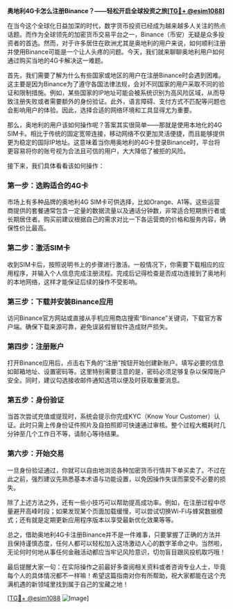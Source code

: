 **奥地利4G卡怎么注册Binance？——轻松开启全球投资之旅[[TG💪+ @esim1088](https://t.me/s/esim1088)]**

在当今这个全球化日益加深的时代，数字货币投资已经成为越来越多人关注的热点话题。而作为全球领先的加密货币交易平台之一，Binance（币安）无疑是众多投资者的首选。然而，对于许多居住在欧洲尤其是奥地利的用户来说，如何顺利注册并使用Binance可能是一个让人头疼的问题。今天，我们就来聊聊奥地利用户如何通过购买当地的4G卡解决这一难题。

首先，我们需要了解为什么有些国家或地区的用户在注册Binance时会遇到困难。这主要是因为Binance为了遵守各国法律法规，会对不同国家的用户采取不同的验证和限制措施。例如，某些国家的IP地址可能会被系统识别为高风险区域，从而导致注册失败或者需要额外的身份验证。此外，语言障碍、支付方式不匹配等问题也会影响用户的体验。因此，选择合适的网络环境和工具显得尤为重要。

那么，奥地利的用户该如何操作呢？答案其实很简单——那就是使用本地化的4G SIM卡。相比于传统的固定宽带连接，移动网络不仅更加灵活便捷，而且能够提供更为稳定的国际IP地址。这意味着当你用奥地利的4G卡登录Binance时，平台将更容易将你的账号视为合法且可信的用户，大大降低了被拒的风险。

接下来，我们具体看看该如何操作：

### 第一步：选购适合的4G卡

市场上有多种品牌的奥地利4G SIM卡可供选择，比如Orange、A1等。这些运营商提供的套餐通常包含一定量的数据流量以及通话分钟数，非常适合短期旅行者或长期居住者。购买前建议根据自己的需求对比一下各运营商的价格和服务内容，确保性价比最高。

### 第二步：激活SIM卡

收到SIM卡后，按照说明书上的步骤进行激活。一般情况下，你需要下载相应的应用程序，并输入个人信息完成注册流程。完成后记得检查是否成功连接到了奥地利的本地网络，这样才能保证后续的操作不受影响。

### 第三步：下载并安装Binance应用

访问Binance官方网站或直接从手机应用商店搜索“Binance”关键词，下载官方客户端。确保下载来源可靠，避免误装假冒软件造成财产损失。

### 第四步：注册账户

打开Binance应用后，点击右下角的“注册”按钮开始创建新账户。填写必要的信息如邮箱地址、设置密码等。这里特别需要注意的是，密码必须足够复杂以保障账户安全。同时，建议勾选接收邮件通知选项以便及时获取重要消息。

### 第五步：身份验证

当首次尝试充值或提现时，系统会提示你完成KYC（Know Your Customer）认证。此时只需上传身份证件照片及自拍照即可快速通过审核。整个过程大概耗时几分钟至几个工作日不等，请耐心等待结果。

### 第六步：开始交易

一旦身份验证通过，你就可以自由地浏览各种加密货币行情并下单买卖了。不过在此之前，强烈建议先熟悉基本术语与功能设置，以免因操作失误而蒙受不必要的损失。

除了上述方法之外，还有一些小技巧可以帮助提高成功率。例如，在注册过程中尽量避开高峰时段；如果发现某个页面加载缓慢，可以尝试切换Wi-Fi与蜂窝数据模式；还有就是定期更新应用程序版本以享受最新优化效果等等。

总之，借助奥地利4G卡注册Binance并不是一件难事，只要掌握了正确的方法并且保持谨慎态度，任何人都可以轻松加入这场激动人心的数字革命之中。当然啦，无论何时何地从事任何金融活动都应当牢记风险意识，切勿盲目跟风投机取巧哦！

最后提醒大家一句：在实际操作之前最好多查阅相关资料或者咨询专业人士，毕竟每个人的具体情况都不一样嘛！希望这篇指南对你有所帮助，祝大家都能在这个充满机遇的新领域里找到属于自己的宝藏之地！

[[TG💪+ @esim1088](https://t.me/s/esim1088) ![Image](https://i.postimg.cc/4NQfJmqS/Snipaste-2025-05-13-00-14-12.png)]